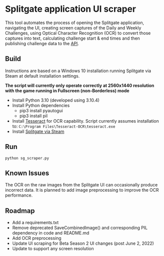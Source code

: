 # Splitgate application UI scraper

This tool automates the process of opening the Splitgate application, navigating the UI, creating screen captures of the Daily and Weekly Challenges, using Optical Character Recognition (OCR) to convert those captures into text, calculating challenge start & end times and then publishing challenge data to the [API](../api/).

## Build
Instructions are based on a Windows 10 installation running Splitgate via Steam at default installation settings.

**The script will currently only operate correctly at 2560x1440 resolution with the game running in Fullscreen (non-Borderless) mode**

- Install Python 3.10 (developed using 3.10.4)
- Install Python dependencies
  - pip3 install pyautogui
  - pip3 install pil
- Install [Tesseract](https://tesseract-ocr.github.io/tessdoc/Installation.html) for OCR capability.
Script currently assumes installation to: `C:\Program Files\Tesseract-OCR\tesseract.exe`
- Install [Splitgate via Steam](https://store.steampowered.com/app/677620/Splitgate/)

## Run

`python sg_scraper.py`

## Known Issues
The OCR on the raw images from the Splitgate UI can occasionally produce incorrect data. It is planned to add image preprocessing to improve the OCR performance.

## Roadmap
- Add a requirements.txt
- Remove deprecated SaveCombinedImage() and corresponding PIL dependency in code and README.md
- Add OCR preprocessing
- Update UI scraping for Beta Season 2 UI changes (post June 2, 2022)
- Update to support any screen resolution
